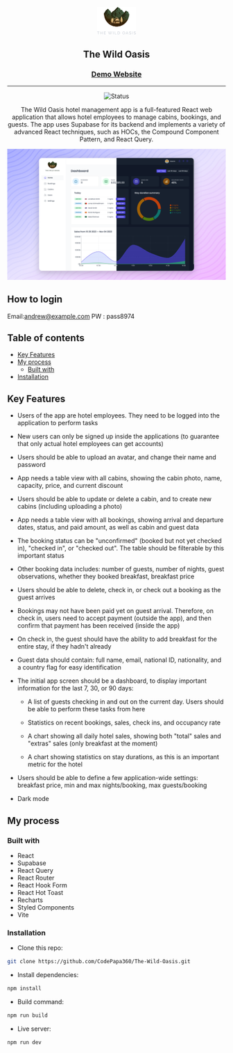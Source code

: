 <div align="center">

  <img src="./public/logo-dark.png" alt="logo" width="90" height="auto">

  <h2>The Wild Oasis</h2>

  <h3>
    <a href="https://the-wild-oasis-ab.netlify.app/login">
      <strong>Demo Website</strong>
    </a>
  </h3>

  <hr>

</div>

<!-- Badges -->
<div align="center">

<img src="https://img.shields.io/badge/Status-Completed-success?style=flat" alt="Status" />

</div>

<!-- Brief -->
<p align="center">
The Wild Oasis hotel management app is a full-featured React web application that allows hotel employees to manage cabins, bookings, and guests. The app uses Supabase for its backend and implements a variety of advanced React techniques, such as HOCs, the Compound Component Pattern, and React Query.
</p>

<!-- Screenshot -->
<a align="center" href="https://the-wild-oasis-alamin.vercel.app">

![Screenshot](./public/thumbnail-preview.png)

</a>

## How to login

Email:andrew@example.com
PW : pass8974

## Table of contents

- [Key Features](#key-features)
- [My process](#my-process)
  - [Built with](#built-with)
- [Installation](#installation)

## Key Features

- Users of the app are hotel employees. They need to be logged into the application to perform tasks

- New users can only be signed up inside the applications (to guarantee that only actual hotel employees can get accounts)

- Users should be able to upload an avatar, and change their name and password

- App needs a table view with all cabins, showing the cabin photo, name, capacity, price, and current discount

- Users should be able to update or delete a cabin, and to create new cabins (including uploading a photo)

- App needs a table view with all bookings, showing arrival and departure dates, status, and paid amount, as well as cabin and guest data

- The booking status can be "unconfirmed" (booked but not yet checked in), "checked in", or "checked out". The table should be filterable by this important status

- Other booking data includes: number of guests, number of nights, guest observations, whether they booked breakfast, breakfast price

- Users should be able to delete, check in, or check out a booking as the guest arrives

- Bookings may not have been paid yet on guest arrival. Therefore, on check in, users need to accept payment (outside the app), and then confirm that payment has been received (inside the app)

- On check in, the guest should have the ability to add breakfast for the entire stay, if they hadn't already

- Guest data should contain: full name, email, national ID, nationality, and a country flag for easy identification

- The initial app screen should be a dashboard, to display important information for the last 7, 30, or 90 days:

  - A list of guests checking in and out on the current day. Users should be able to perform these tasks from here

  - Statistics on recent bookings, sales, check ins, and occupancy rate

  - A chart showing all daily hotel sales, showing both "total" sales and "extras" sales (only breakfast at the moment)

  - A chart showing statistics on stay durations, as this is an important metric for the hotel

- Users should be able to define a few application-wide settings: breakfast price, min and max nights/booking, max guests/booking

- Dark mode

## My process

### Built with

- React
- Supabase
- React Query
- React Router
- React Hook Form
- React Hot Toast
- Recharts
- Styled Components
- Vite

### Installation

- Clone this repo:

```sh
git clone https://github.com/CodePapa360/The-Wild-Oasis.git
```

- Install dependencies:

```sh
npm install
```

- Build command:

```sh
npm run build
```

- Live server:

```sh
npm run dev
```
